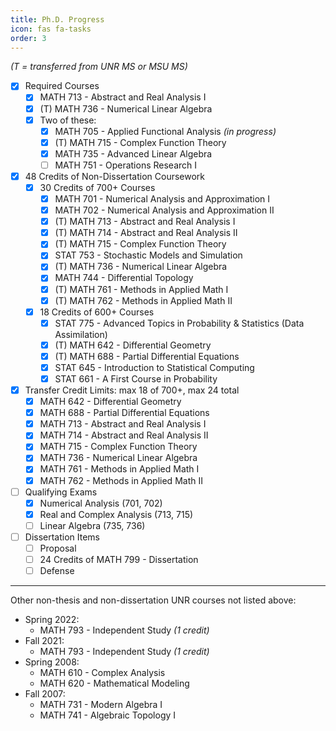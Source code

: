 ```yaml
---
title: Ph.D. Progress
icon: fas fa-tasks
order: 3
---
```


*(T = transferred from UNR MS or MSU MS)*

- [x] Required Courses
  - [x] MATH 713 - Abstract and Real Analysis I
  - [x] (T) MATH 736 - Numerical Linear Algebra
  - [x] Two of these:
    - [x] MATH 705 - Applied Functional Analysis *(in progress)*
    - [x] (T) MATH 715 - Complex Function Theory
    - [x] MATH 735 - Advanced Linear Algebra
    - [ ] MATH 751 - Operations Research I

- [x] 48 Credits of Non-Dissertation Coursework
  - [x] 30 Credits of 700+ Courses
    - [x] MATH 701 - Numerical Analysis and Approximation I
    - [x] MATH 702 - Numerical Analysis and Approximation II
    - [x] (T) MATH 713 - Abstract and Real Analysis I
    - [x] (T) MATH 714 - Abstract and Real Analysis II
    - [x] (T) MATH 715 - Complex Function Theory
    - [x] STAT 753 - Stochastic Models and Simulation
    - [x] (T) MATH 736 - Numerical Linear Algebra
    - [x] MATH 744 - Differential Topology
    - [x] (T) MATH 761 - Methods in Applied Math I
    - [x] (T) MATH 762 - Methods in Applied Math II
  - [x] 18 Credits of 600+ Courses
    - [x] STAT 775 - Advanced Topics in Probability & Statistics (Data Assimilation)
    - [x] (T) MATH 642 - Differential Geometry
    - [x] (T) MATH 688 - Partial Differential Equations
    - [x] STAT 645 - Introduction to Statistical Computing
    - [x] STAT 661 - A First Course in Probability

- [x] Transfer Credit Limits: max 18 of 700+, max 24 total
  - [x] MATH 642 - Differential Geometry
  - [x] MATH 688 - Partial Differential Equations
  - [x] MATH 713 - Abstract and Real Analysis I
  - [x] MATH 714 - Abstract and Real Analysis II
  - [x] MATH 715 - Complex Function Theory
  - [x] MATH 736 - Numerical Linear Algebra
  - [x] MATH 761 - Methods in Applied Math I
  - [x] MATH 762 - Methods in Applied Math II

- [ ] Qualifying Exams
  - [x] Numerical Analysis (701, 702)
  - [x] Real and Complex Analysis (713, 715)
  - [ ] Linear Algebra (735, 736)

- [ ] Dissertation Items
  - [ ] Proposal
  - [ ] 24 Credits of MATH 799 - Dissertation
  - [ ] Defense

---

Other non-thesis and non-dissertation UNR courses not listed above:
- Spring 2022:
  - MATH 793 - Independent Study *(1 credit)*
- Fall 2021:
  - MATH 793 - Independent Study *(1 credit)*
- Spring 2008:
  - MATH 610 - Complex Analysis
  - MATH 620 - Mathematical Modeling
- Fall 2007:
  - MATH 731 - Modern Algebra I
  - MATH 741 - Algebraic Topology I

